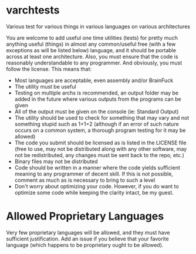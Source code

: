 varchtests
==========

Various test for various things in various languages on various architectures

You are welcome to add useful one time utilities (tests) for pretty much anything useful (things) in almost any common/useful free (with a few exceptions as will be listed below) language, and it should be portable across at least one architecture. Also, you must ensure that the code is reasonably understandable to any programmer. And obviously, you must follow the license. This means that:

 - Most languages are acceptable, even assembly and/or BrainFuck
 - The utility must be useful
 - Testing on multiple archs is recommended, an output folder may be added in the future where various outputs from the programs can be given
 - All of the output must be given on the console (ie: Standard Output)
 - The utility should be used to check for something that may vary and not something stupid such as 1+1=2 (although if an error of such nature occurs on a common system, a thorough program testing for it may be allowed)
 - The code you submit should be licensed as is listed in the LICENSE file (free to use, may not be distributed along with any other software, may not be redistributed, any changes must be sent back to the repo, etc.)
 - Binary files may not be distributed
 - Code should be written in a manner where the code yields sufficient meaning to any programmer of decent skill. If this is not possible, comment as much as is necessary to bring to such a level
 - Don't worry about optimizing your code. However, if you do want to optimize some code while keeping the clarity intact, be my guest.
 
 
Allowed Proprietary Languages
=============================

Very few proprietary languages will be allowed, and they must have sufficient justification. Add an issue if you believe that your favorite language (which happens to be proprietary ought to be allowed).
